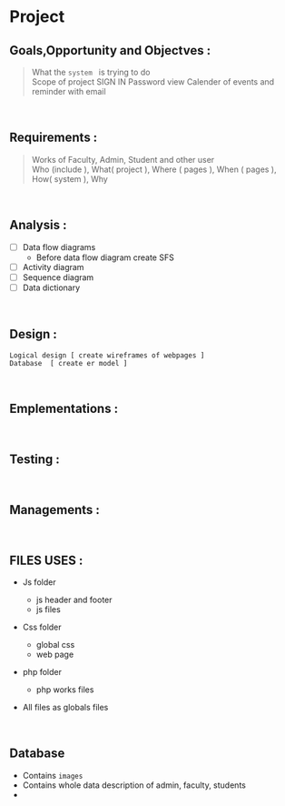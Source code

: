 # Project

## Goals,Opportunity and Objectves :
> What the `system ` is trying to do \
> Scope of project
> SIGN IN
> Password view
> Calender of events and reminder with email

<br/>

## Requirements :
> Works of Faculty, Admin, Student and other user \
> Who (include ), What( project ), Where ( pages ), When ( pages ), How( system ), Why 

<br/>

## Analysis :
- [ ] Data flow diagrams
    - Before data flow diagram create SFS
- [ ] Activity diagram
- [ ] Sequence diagram
- [ ] Data dictionary

<br/>

## Design :
```
Logical design [ create wireframes of webpages ] 
Database  [ create er model ]
```
<br/>

## Emplementations :
<br/>

## Testing :
<br/>

## Managements :
<br/>

## FILES USES :
- Js folder
  - js header and footer
  - js files

- Css folder
  - global css
  - web page

- php folder
   -  php works files

- All files as globals files

<br/>

##  Database
- Contains  `images`
- Contains whole data description of admin, faculty, students
- 
 

